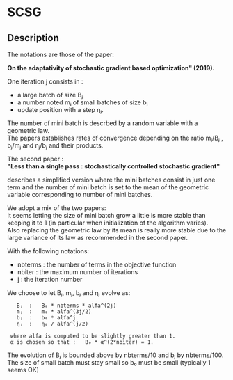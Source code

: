 # SCSG

## Description

The notations are those of the paper:  

**On the adaptativity of stochastic gradient based optimization" (2019).**

One iteration j consists in :

- a large batch of size Bⱼ
- a number noted mⱼ of small batches of size bⱼ
- update position with a step ηⱼ.

The number of mini batch is descrbed by a random variable with a geometric law.  
The papers establishes rates of convergence depending on the ratio
mⱼ/Bⱼ , bⱼ/mⱼ and ηⱼ/bⱼ and their products.

 The second paper :  
 **"Less than a single pass : stochastically controlled stochastic gradient"**  

describes a simplified version where the mini batches consist in just one term
and the number of mini batch is set to the mean of the geometric variable corresponding to
number of mini batches.  

We adopt a mix of the two papers:  
It seems letting the size of mini batch grow a little is more stable than keeping it to 1
(in particular when initialization of the algorithm varies).  
Also replacing the geometric law by its mean is really more stable due to the large variance of its law
as recommended in the second paper.  

With the following notations:

- nbterms : the number of terms in the objective function
- nbiter : the maximum number of iterations
- j : the iteration number

We choose to let Bⱼ, mⱼ, bⱼ and ηⱼ evolve as: 

       Bⱼ  :   B₀ * nbterms * alfa^(2j)
       mⱼ  :   m₀ * alfa^(3j/2)
       bⱼ  :   b₀ * alfa^j
       ηⱼ  :   η₀ / alfa^(j/2)
     
     where alfa is computed to be slightly greater than 1.  
     α is chosen so that :   B₀ * α^(2*nbiter) = 1.

The evolution of Bⱼ is bounded above by nbterms/10 and bⱼ by nbterms/100.  
The size of small batch must stay small so b₀ must be small (typically 1 seems OK)
